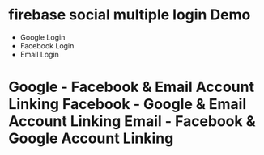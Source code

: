 # firebase social multiple login Demo


* Google Login
* Facebook Login
* Email Login

Google - Facebook & Email Account Linking
Facebook - Google & Email Account Linking
Email - Facebook & Google Account Linking
=
